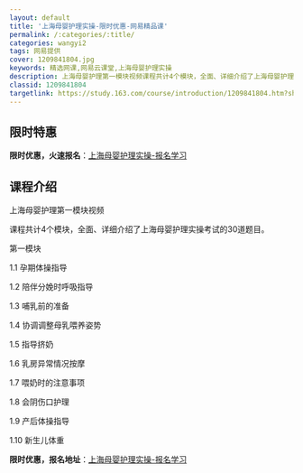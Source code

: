 ```yaml
---
layout: default
title: '上海母婴护理实操-限时优惠-网易精品课'
permalink: /:categories/:title/
categories: wangyi2
tags: 网易提供
cover: 1209841804.jpg
keywords: 精选网课,网易云课堂,上海母婴护理实操
description: 上海母婴护理第一模块视频课程共计4个模块，全面、详细介绍了上海母婴护理实操考试的30道题目。第一模块1.1孕期体操指导1
classid: 1209841804
targetlink: https://study.163.com/course/introduction/1209841804.htm?share=1&shareId=1025206652&utm_campaign=share&utm_medium=iphoneShare&utm_source=&utm_u=1025206652
---
```


## 限时特惠

**限时优惠，火速报名**：[上海母婴护理实操-报名学习](https://study.163.com/course/introduction/1209841804.htm?share=1&shareId=1025206652&utm_campaign=share&utm_medium=iphoneShare&utm_source=&utm_u=1025206652)

## 课程介绍

上海母婴护理第一模块视频

课程共计4个模块，全面、详细介绍了上海母婴护理实操考试的30道题目。

第一模块

1.1 孕期体操指导

1.2 陪伴分娩时呼吸指导

1.3 哺乳前的准备

1.4 协调调整母乳喂养姿势

1.5 指导挤奶

1.6 乳房异常情况按摩

1.7 喂奶时的注意事项

1.8 会阴伤口护理

1.9 产后体操指导

1.10 新生儿体重

**限时优惠，报名地址**：[上海母婴护理实操-报名学习](https://study.163.com/course/introduction/1209841804.htm?share=1&shareId=1025206652&utm_campaign=share&utm_medium=iphoneShare&utm_source=&utm_u=1025206652)

